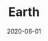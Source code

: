 ---
title: Earth
permalink: /data/earth/
class: datakit

sprint-name: 'Earth'
date: 2020-06-01

lead: Datasets on the natural and built environment including&#58; pollution, agriculture, transportation emissions, recycling, economic self-sufficiency, resources for refugees, rural economic development, and disaster spending.

image: /assets/img/photos/sprints/earth.png
image-alt: Birds eye view of a roadway in Nevada
---